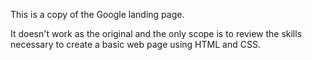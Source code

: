 This is a copy of the Google landing page.

It doesn't work as the original and the only scope is to review the skills necessary to create a basic web page using HTML and CSS.